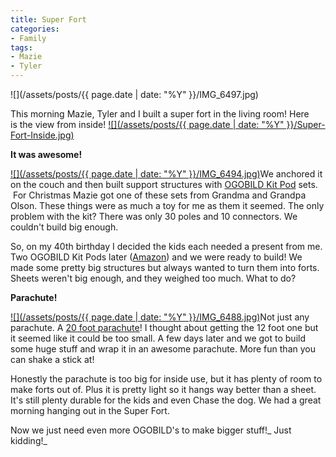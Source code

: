 ```yaml
---
title: Super Fort
categories:
- Family
tags:
- Mazie
- Tyler
---
```


![](/assets/posts/{{ page.date | date: "%Y" }}/IMG_6497.jpg)
  



This morning Mazie, Tyler and I built a super fort in the living room! Here is the view from inside!
[![](/assets/posts/{{ page.date | date: "%Y" }}/Super-Fort-Inside.jpg)](http://thingelstad.com/s/super-fort/super-fort-inside/img)

**It was awesome!**

[![](/assets/posts/{{ page.date | date: "%Y" }}/IMG_6494.jpg)](http://thingelstad.com/s/super-fort/img_6494/img)We anchored it on the couch and then built support structures with [OGOBILD Kit Pod](http://www.ogosport.com/j15/ogostore?page=shop.product_details&flypage=flypage_ogo.tpl&product_id=28&category_id=1) sets.  For Christmas Mazie got one of these sets from Grandma and Grandpa Olson. These things were as much a toy for me as them it seemed. The only problem with the kit? There was only 30 poles and 10 connectors. We couldn't build big enough.

So, on my 40th birthday I decided the kids each needed a present from me. Two OGOBILD Kit Pods later ([Amazon](http://www.amazon.com/dp/B0048EKSLA/?tag=thingelstad-20)) and we were ready to build! We made some pretty big structures but always wanted to turn them into forts. Sheets weren't big enough, and they weighed too much. What to do?

**Parachute!**

[![](/assets/posts/{{ page.date | date: "%Y" }}/IMG_6488.jpg)](http://thingelstad.com/s/super-fort/img_6488/img)Not just any parachute. A [20 foot parachute](http://www.amazon.com/dp/B000Y0KIIA/?tag=thingelstad-20)! I thought about getting the 12 foot one but it seemed like it could be too small. A few days later and we got to build some huge stuff and wrap it in an awesome parachute. More fun than you can shake a stick at!

Honestly the parachute is too big for inside use, but it has plenty of room to make forts out of. Plus it is pretty light so it hangs way better than a sheet. It's still plenty durable for the kids and even Chase the dog. We had a great morning hanging out in the Super Fort.

Now we just need even more OGOBILD's to make bigger stuff!_ Just kidding!_
